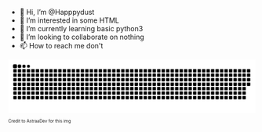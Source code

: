 - 👋 Hi, I’m @Happpydust
- 👀 I’m interested in some HTML
- 🌱 I’m currently learning basic python3
- 💞️ I’m looking to collaborate on nothing
- 📫 How to reach me don't

<img src="snake.svg" alt="Github contrubiton chart snake game">

<p style="font-size:0.9vw">Credit to AstraaDev for this img</p>
